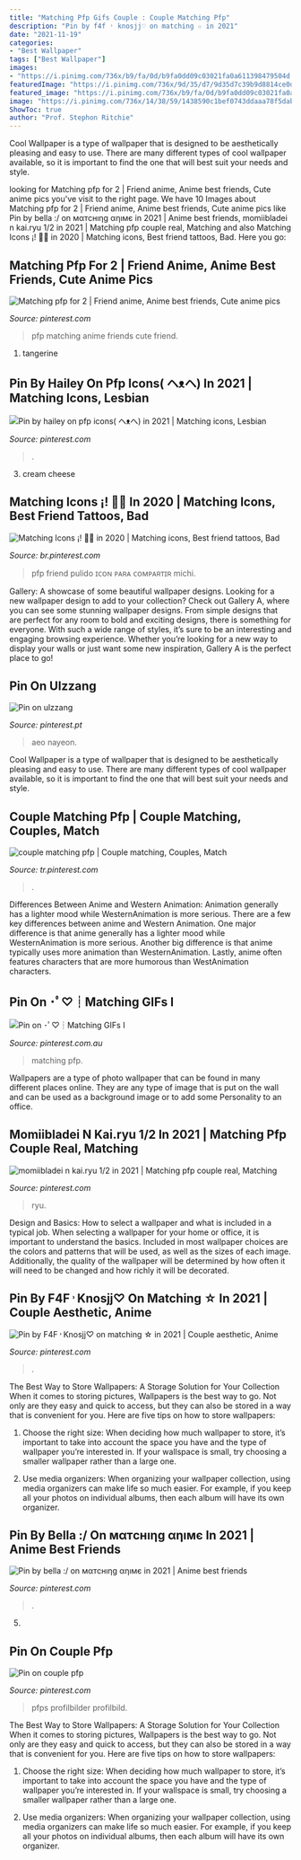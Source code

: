```yaml
---
title: "Matching Pfp Gifs Couple : Couple Matching Pfp"
description: "Pin by f4f ˒ knosjj♡ on matching ☆ in 2021"
date: "2021-11-19"
categories:
- "Best Wallpaper"
tags: ["Best Wallpaper"]
images:
- "https://i.pinimg.com/736x/b9/fa/0d/b9fa0dd09c03021fa0a611398479504d.jpg"
featuredImage: "https://i.pinimg.com/736x/9d/35/d7/9d35d7c39b9d8814ce0d7f43f7cb8bef.jpg"
featured_image: "https://i.pinimg.com/736x/b9/fa/0d/b9fa0dd09c03021fa0a611398479504d.jpg"
image: "https://i.pinimg.com/736x/14/38/59/1438590c1bef0743ddaaa78f5dabd9a1.jpg"
ShowToc: true
author: "Prof. Stephon Ritchie"
---
```



Cool Wallpaper is a type of wallpaper that is designed to be aesthetically pleasing and easy to use. There are many different types of cool wallpaper available, so it is important to find the one that will best suit your needs and style.

	

		
looking for Matching pfp for 2 | Friend anime, Anime best friends, Cute anime pics you've visit to the right page. We have 10 Images about Matching pfp for 2 | Friend anime, Anime best friends, Cute anime pics like Pin by bella :/ on мαтcнıηg αηıмє in 2021 | Anime best friends, momiibladei n kai.ryu 1/2 in 2021 | Matching pfp couple real, Matching and also Matching Icons ¡! 🌱🌿 in 2020 | Matching icons, Best friend tattoos, Bad. Here you go:
		
    
## Matching Pfp For 2 | Friend Anime, Anime Best Friends, Cute Anime Pics

<img loading=lazy src="https://i.pinimg.com/736x/90/e3/f0/90e3f094375b06c0b31e176ec7c8cf86.jpg" onerror="this.onerror=null;this.src='https://tse3.mm.bing.net/th?id=OIP.Tm_SdMx6NzWKXMYF1nikcQHaHa&amp;pid=15.1';" alt="Matching pfp for 2 | Friend anime, Anime best friends, Cute anime pics">

_Source: pinterest.com_

>pfp matching anime friends cute friend. 

	

1. tangerine 

    
## Pin By Hailey On Pfp Icons( ヘᴥヘ) In 2021 | Matching Icons, Lesbian

<img loading=lazy src="https://i.pinimg.com/736x/62/86/a5/6286a59956b2f584ce4bb9662fcd111a.jpg" onerror="this.onerror=null;this.src='https://tse4.mm.bing.net/th?id=OIP.pftWRjkurUF0FuKcRCcJoQHaHr&amp;pid=15.1';" alt="Pin by hailey on pfp icons( ヘᴥヘ) in 2021 | Matching icons, Lesbian">

_Source: pinterest.com_

>. 

	

3. cream cheese 

    
## Matching Icons ¡! 🌱🌿 In 2020 | Matching Icons, Best Friend Tattoos, Bad

<img loading=lazy src="https://i.pinimg.com/736x/14/38/59/1438590c1bef0743ddaaa78f5dabd9a1.jpg" onerror="this.onerror=null;this.src='https://tse4.mm.bing.net/th?id=OIP.uyCsXSMfUnpQQu4HsPa9TAAAAA&amp;pid=15.1';" alt="Matching Icons ¡! 🌱🌿 in 2020 | Matching icons, Best friend tattoos, Bad">

_Source: br.pinterest.com_

>pfp friend pulido ɪᴄᴏɴ ᴘᴀʀᴀ ᴄᴏᴍᴘᴀʀᴛɪʀ michi. 

	

Gallery: A showcase of some beautiful wallpaper designs.
Looking for a new wallpaper design to add to your collection? Check out Gallery A, where you can see some stunning wallpaper designs. From simple designs that are perfect for any room to bold and exciting designs, there is something for everyone. With such a wide range of styles, it’s sure to be an interesting and engaging browsing experience. Whether you’re looking for a new way to display your walls or just want some new inspiration, Gallery A is the perfect place to go!





	
	
    
## Pin On Ulzzang

<img loading=lazy src="https://i.pinimg.com/originals/ab/8d/03/ab8d03b11065d3eb42cc7cd51142a1b2.gif" onerror="this.onerror=null;this.src='https://tse4.mm.bing.net/th?id=OIP.q40DsRBl0-tCzHzVEUKhsgAAAA&amp;pid=15.1';" alt="Pin on ulzzang">

_Source: pinterest.pt_

>aeo nayeon. 

	

Cool Wallpaper is a type of wallpaper that is designed to be aesthetically pleasing and easy to use. There are many different types of cool wallpaper available, so it is important to find the one that will best suit your needs and style.

    
## Couple Matching Pfp | Couple Matching, Couples, Match

<img loading=lazy src="https://i.pinimg.com/736x/67/e4/a7/67e4a71d98e6360d15e0c6b361c4e92d.jpg" onerror="this.onerror=null;this.src='https://tse4.mm.bing.net/th?id=OIP.k2MaLlZD275EG_Suho9mLQAAAA&amp;pid=15.1';" alt="couple matching pfp | Couple matching, Couples, Match">

_Source: tr.pinterest.com_

>. 

	

Differences Between Anime and Western Animation: Animation generally has a lighter mood while WesternAnimation is more serious.
There are a few key differences between anime and Western Animation. One major difference is that anime generally has a lighter mood while WesternAnimation is more serious. Another big difference is that anime typically uses more animation than WesternAnimation. Lastly, anime often features characters that are more humorous than WestAnimation characters.

    
## Pin On ･ﾟ♡┊Matching GIFs I

<img loading=lazy src="https://i.pinimg.com/originals/df/bd/2f/dfbd2f8c0bef89221bb9cc655ab077e9.gif" onerror="this.onerror=null;this.src='https://tse1.mm.bing.net/th?id=OIP.fUFI40ZBuZa5HBYwEkDOngAAAA&amp;pid=15.1';" alt="Pin on ･ﾟ♡┊Matching GIFs I">

_Source: pinterest.com.au_

>matching pfp. 

	



Wallpapers are a type of photo wallpaper that can be found in many different places online. They are any type of image that is put on the wall and can be used as a background image or to add some Personality to an office.

    
## Momiibladei N Kai.ryu 1/2 In 2021 | Matching Pfp Couple Real, Matching

<img loading=lazy src="https://i.pinimg.com/736x/e8/77/42/e877424f8f82d4de48c54f428d9bc21d.jpg" onerror="this.onerror=null;this.src='https://tse2.mm.bing.net/th?id=OIP.H0mdRS9buOkVe9RZIoE4NQAAAA&amp;pid=15.1';" alt="momiibladei n kai.ryu 1/2 in 2021 | Matching pfp couple real, Matching">

_Source: pinterest.com_

>ryu. 

	

Design and Basics: How to select a wallpaper and what is included in a typical job.
When selecting a wallpaper for your home or office, it is important to understand the basics. Included in most wallpaper choices are the colors and patterns that will be used, as well as the sizes of each image. Additionally, the quality of the wallpaper will be determined by how often it will need to be changed and how richly it will be decorated.

    
## Pin By F4F ˒ Knosjj♡ On Matching ☆ In 2021 | Couple Aesthetic, Anime

<img loading=lazy src="https://i.pinimg.com/736x/46/ec/81/46ec81ec2c0357e2ef8b442b32260ddb.jpg" onerror="this.onerror=null;this.src='https://tse4.mm.bing.net/th?id=OIP.5V_7PWWPGWRhsGXMp7wrswHaHa&amp;pid=15.1';" alt="Pin by F4F ˒ Knosjj♡ on matching ☆ in 2021 | Couple aesthetic, Anime">

_Source: pinterest.com_

>. 

	

The Best Way to Store Wallpapers: A Storage Solution for Your Collection
When it comes to storing pictures, Wallpapers is the best way to go. Not only are they easy and quick to access, but they can also be stored in a way that is convenient for you. Here are five tips on how to store wallpapers:
1) Choose the right size: When deciding how much wallpaper to store, it’s important to take into account the space you have and the type of wallpaper you’re interested in. If your wallspace is small, try choosing a smaller wallpaper rather than a large one.

2) Use media organizers: When organizing your wallpaper collection, using media organizers can make life so much easier. For example, if you keep all your photos on individual albums, then each album will have its own organizer.

    
## Pin By Bella :/ On мαтcнıηg αηıмє In 2021 | Anime Best Friends

<img loading=lazy src="https://i.pinimg.com/736x/b9/fa/0d/b9fa0dd09c03021fa0a611398479504d.jpg" onerror="this.onerror=null;this.src='https://tse1.mm.bing.net/th?id=OIP.UoATcSNz2MWskp1XjtVXegHaHa&amp;pid=15.1';" alt="Pin by bella :/ on мαтcнıηg αηıмє in 2021 | Anime best friends">

_Source: pinterest.com_

>. 

	

5.

    
## Pin On Couple Pfp

<img loading=lazy src="https://i.pinimg.com/736x/9d/35/d7/9d35d7c39b9d8814ce0d7f43f7cb8bef.jpg" onerror="this.onerror=null;this.src='https://tse1.mm.bing.net/th?id=OIP.Syr9ljoD8hMBHHRBSIHdnQHaHa&amp;pid=15.1';" alt="Pin on couple pfp">

_Source: pinterest.com_

>pfps profilbilder profilbild. 

	

The Best Way to Store Wallpapers: A Storage Solution for Your Collection
When it comes to storing pictures, Wallpapers is the best way to go. Not only are they easy and quick to access, but they can also be stored in a way that is convenient for you. Here are five tips on how to store wallpapers:
1) Choose the right size: When deciding how much wallpaper to store, it’s important to take into account the space you have and the type of wallpaper you’re interested in. If your wallspace is small, try choosing a smaller wallpaper rather than a large one.

2) Use media organizers: When organizing your wallpaper collection, using media organizers can make life so much easier. For example, if you keep all your photos on individual albums, then each album will have its own organizer.

